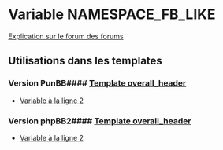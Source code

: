 # Variable NAMESPACE_FB_LIKE
[Explication sur le forum des forums](http://forum.forumactif.com/t294113-listing-des-variables#NAMESPACE_FB_LIKE)
## Utilisations dans les templates
### Version PunBB#### [Template overall_header](punbb/overall_header.md)
* [Variable à la ligne 2](../punbb/overall_header.tpl#L2)
### Version phpBB2#### [Template overall_header](subsilver/overall_header.md)
* [Variable à la ligne 2](../subsilver/overall_header.tpl#L2)